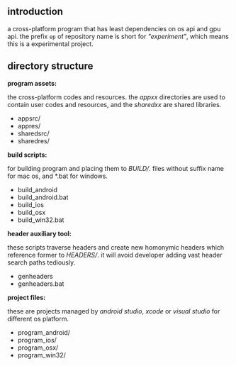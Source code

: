 ## introduction

a cross-platform program that has least dependencies on os api and gpu api.
the prefix `ep` of repository name is short for *"experiment"*,
which means this is a experimental project.

## directory structure

**program assets:**

the cross-platform codes and resources.
the *appxx* directories are used to contain user codes and resources,
and the *sharedxx* are shared libraries.

- appsrc/
- appres/
- sharedsrc/
- sharedres/

**build scripts:**

for building program and placing them to *BUILD/*.
files without suffix name for mac os, and *.bat for windows.

- build_android
- build_android.bat
- build_ios
- build_osx
- build_win32.bat

**header auxiliary tool:**

these scripts traverse headers and create new homonymic headers
which reference former to *HEADERS/*.
it will avoid developer adding vast header search paths tediously.

- genheaders
- genheaders.bat

**project files:**

these are projects managed by *android studio*, *xcode* or *visual studio*
for different os platform.

- program_android/
- program_ios/
- program_osx/
- program_win32/
